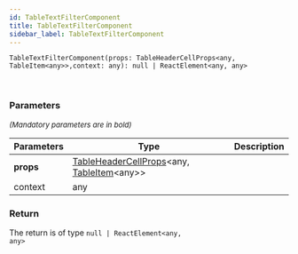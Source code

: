 ```yaml
---
id: TableTextFilterComponent
title: TableTextFilterComponent
sidebar_label: TableTextFilterComponent
---
```


```tsx
TableTextFilterComponent(props: TableHeaderCellProps<any, TableItem<any>>,context: any): null | ReactElement<any, any>
```
<br/>



### Parameters

<font size="2"><i>(Mandatory parameters are in bold)</i></font>

| Parameters | Type | Description |
| --------- | ---- | ----------- |
| **props** | [TableHeaderCellProps](/api2/types/TableHeaderCellProps.md)<any, [TableItem](/api2/types/TableItem.md)<any\>\> |  |
| context | any |  |


### Return



The return is of type <code>null | ReactElement<any, any\></code>